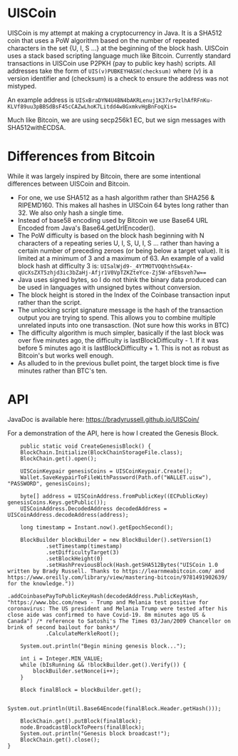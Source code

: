 # UISCoin

UISCoin is my attempt at making a cryptocurrency in Java. It is a SHA512 coin that uses a PoW algorithm based on the number of repeated characters in the set {U, I, S ...}  at the beginning of the block hash. UISCoin uses a stack based scripting language much like Bitcoin. Currently standard transactions in UISCoin use P2PKH (pay to public key hash) scripts. All addresses take the form of `UIS(v)PUBKEYHASH(checksum)` where (v) is a version identifier and (checksum) is a check to ensure the address was not mistyped.

An example address is `UISxBraDYN4U4BN4bAKRLenuj1K37xr9zlhAfRFnKu-KLVf89uu3pBBSdBsF45cCAZwLhoK7Litdd4w8GxmkvHgBnFoqXis=`

Much like Bitcoin, we are using secp256k1 EC, but we sign messages with SHA512withECDSA.


# Differences from Bitcoin

While it was largely inspired by Bitcoin, there are some intentional differences between UISCoin and Bitcoin. 

- For one, we use SHA512 as a hash algorithm rather than SHA256 & RIPEMD160. This makes all hashes in UISCoin 64 bytes long rather than 32. We also only hash a single time.
- Instead of base58 encoding used by Bitcoin we use Base64 URL Encoded from Java's Base64.getUrlEncoder().
- The PoW difficulty is based on the block hash beginning with N characters of a repeating series U, I, S, U, I, S ... rather than having a certain number of preceding zeroes (or being below a target value). It is limited at a minimum of 3 and a maximum of 63. An example of a valid block hash at difficulty 3 is:
`UISalWjd9-_4YTMOTVOQhthSwE4x-qUcXsZXT5zhjd3ic3bZaHj-Afjr1V0VpTZKZteYce-Zj5W-afEbsveh7w==`
- Java uses signed bytes, so I do not think the binary data produced can be used in languages with unsigned bytes without conversion.
- The block height is stored in the Index of the Coinbase transaction input rather than the script.
- The unlocking script signature message is the hash of the transaction output you are trying to spend. This allows you to combine multiple unrelated inputs into one transasction. (Not sure how this works in BTC)
- The difficulty algorithm is much simpler, basically if the last block was over five minutes ago, the difficulty is lastBlockDifficulty - 1. If it was before 5 minutes ago it is lastBlockDifficulty + 1. This is not as robust as Bitcoin's but works well enough.
- As alluded to in the previous bullet point, the target block time is five minutes rather than BTC's ten.

# API
JavaDoc is available here: https://bradyrussell.github.io/UISCoin/

For a demonstration of the API, here is how I created the Genesis Block.

        public static void CreateGenesisBlock() {
        BlockChain.Initialize(BlockChainStorageFile.class);
        BlockChain.get().open();

        UISCoinKeypair genesisCoins = UISCoinKeypair.Create();
        Wallet.SaveKeypairToFileWithPassword(Path.of("WALLET.uisw"), "PASSWORD", genesisCoins);

        byte[] address = UISCoinAddress.fromPublicKey((ECPublicKey) genesisCoins.Keys.getPublic());
        UISCoinAddress.DecodedAddress decodedAddress = UISCoinAddress.decodeAddress(address);

        long timestamp = Instant.now().getEpochSecond();
        
        BlockBuilder blockBuilder = new BlockBuilder().setVersion(1)
                .setTimestamp(timestamp)
                .setDifficultyTarget(3)
                .setBlockHeight(0)
                .setHashPreviousBlock(Hash.getSHA512Bytes("UISCoin 1.0 written by Brady Russell. Thanks to https://learnmeabitcoin.com/ and https://www.oreilly.com/library/view/mastering-bitcoin/9781491902639/ for the knowledge."))
                .addCoinbasePayToPublicKeyHash(decodedAddress.PublicKeyHash, "https://www.bbc.com/news - Trump and Melania test positive for coronavirus: The US president and Melania Trump were tested after his close aide was confirmed to have Covid-19. 8m minutes ago US & Canada") /* reference to Satoshi's The Times 03/Jan/2009 Chancellor on brink of second bailout for banks*/
                .CalculateMerkleRoot();
        
        System.out.println("Begin mining genesis block...");

        int i = Integer.MIN_VALUE;
        while (bIsRunning && !blockBuilder.get().Verify()) {
            blockBuilder.setNonce(i++);
        }

        Block finalBlock = blockBuilder.get();

        System.out.println(Util.Base64Encode(finalBlock.Header.getHash()));

        BlockChain.get().putBlock(finalBlock);
        node.BroadcastBlockToPeers(finalBlock);
        System.out.println("Genesis block broadcast!");
        BlockChain.get().close();
    }

